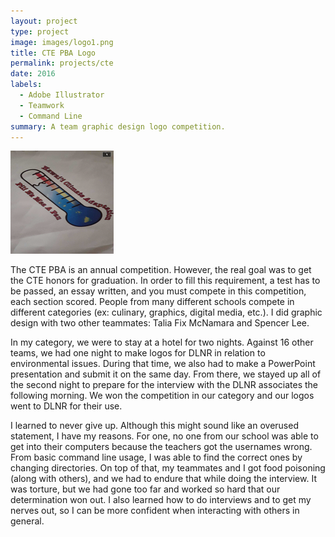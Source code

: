 ```yaml
---
layout: project
type: project
image: images/logo1.png
title: CTE PBA Logo
permalink: projects/cte
date: 2016
labels:
  - Adobe Illustrator
  - Teamwork
  - Command Line
summary: A team graphic design logo competition.
---
```


<img class="ui medium right floated rounded image" src="../images/logo1.png">

The CTE PBA is an annual competition.  However, the real goal was to get the CTE honors for graduation.  In order to fill this requirement, a test has to be passed, an essay written, and you must compete in this competition, each section scored.  People from many different schools compete in different categories (ex: culinary, graphics, digital media, etc.).  I did graphic design with two other teammates: Talia Fix McNamara and Spencer Lee. 

In my category, we were to stay at a hotel for two nights.  Against 16 other teams, we had one night to make logos for DLNR in relation to environmental issues.  During that time, we also had to make a PowerPoint presentation and submit it on the same day.  From there, we stayed up all of the second night to prepare for the interview with the DLNR associates the following morning.  We won the competition in our category and our logos went to DLNR for their use.

I learned to never give up.  Although this might sound like an overused statement, I have my reasons.  For one, no one from our school was able to get into their computers because the teachers got the usernames wrong.  From basic command line usage, I was able to find the correct ones by changing directories.  On top of that, my teammates and I got food poisoning (along with others), and we had to endure that while doing the interview.  It was torture, but we had gone too far and worked so hard that our determination won out.  I also learned how to do interviews and to get my nerves out, so I can be more confident when interacting with others in general.
